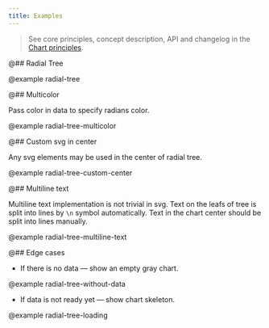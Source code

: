 ```yaml
---
title: Examples
---
```


> See core principles, concept description, API and changelog in the [Chart principles](/data-display/d3-chart/).

@## Radial Tree

@example radial-tree

@## Multicolor

Pass color in data to specify radians color.

@example radial-tree-multicolor

@## Custom svg in center

Any svg elements may be used in the center of radial tree.

@example radial-tree-custom-center

@## Multiline text

Multiline text implementation is not trivial in svg. Text on the leafs of tree is split into lines by `\n` symbol automatically. Text in the chart center should be split into lines manually.

@example radial-tree-multiline-text

@## Edge cases

- If there is no data — show an empty gray chart.

@example radial-tree-without-data

- If data is not ready yet — show chart skeleton.

@example radial-tree-loading

